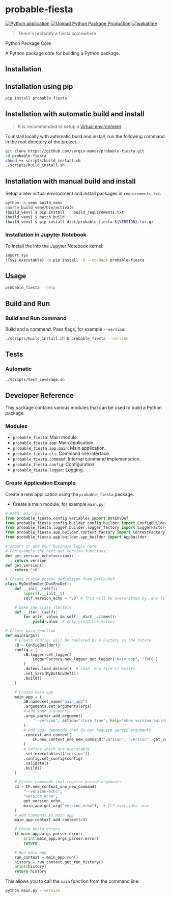 # probable-fiesta

[![Python application](https://github.com/sergio-munoz/probable-fiesta/actions/workflows/python_app.yml/badge.svg)](https://github.com/sergio-munoz/probable-fiesta/actions/workflows/python_app.yml) [![Upload Python Package Production](https://github.com/sergio-munoz/probable-fiesta/actions/workflows/python_publish.yml/badge.svg)](https://github.com/sergio-munoz/probable-fiesta/actions/workflows/python_publish.yml) [![wakatime](https://wakatime.com/badge/user/1e0e8b49-a94f-431f-8ca2-93081dfb4c8b/project/0dca8cc1-046e-4345-a174-50d11cad482b.svg)](https://wakatime.com/badge/user/1e0e8b49-a94f-431f-8ca2-93081dfb4c8b/project/0dca8cc1-046e-4345-a174-50d11cad482b)

> There's probably a fiesta somewhere.

Python Package Core 

A Python package core for building a Python package.

## Installation

## Installation using pip


```bash
pip install probable-fiesta
```

## Installation with automatic build and install


> It is recommended to setup a [virtual environment](https://docs.python.org/3/library/venv.html).

To install locally with automatic build and install, run the following command in the root directory of the project.

```bash
git clone https://github.com/sergio-munoz/probable-fiesta.git
cd probable-fiesta
chmod +x scripts/build_install.sh
./scripts/build_install.sh
```

## Installation with manual build and install

Setup a new virtual environment and install packages in `requirements.txt`.

```bash
python -m venv build_venv
source build_venv/bin/activate
(build_venv) $ pip install -r build_requirements.txt
(build_venv) $ hatch build
(build_venv) $ pip install dist/probable_fiesta-${VERSION}.tar.gz
```

### Installation in Jupyter Notebook

To install the into the Jupyter Notebook kernel:

```bash
import sys
!{sys.executable} -m pip install -U --no-deps probable-fiesta
```

## Usage

```bash
probable_fiesta --help
```

## Build and Run

### Build and Run command

Build and a command. Pass flags, for example `--version`:

```bash
./scripts/build_install.sh & probable_fiesta --version
```

## Tests

### Automatic

```bash
./scripts/test_coverage.sh
```

## Developer Reference

This package contains various modules that can be used to build a Python package.

### Modules

- `probable_fiesta`: Main module.
- `probable_fiesta.app`: Main application.
- `probable_fiesta.app.main`: Main application.
- `probable_fiesta.cli`: Command line interface.
- `probable_fiesta.command`: Internal command implementation.
- `probable_fiesta.config`: Configuration.
- `probable_fiesta.logger`: Logging.

### Create Application Example

Create a new application using the `probable_fiesta` package.

- Create a main module, for example `main.py`:

```python
# Path: main.py
from probable_fiesta.config.variables import DotEnvDef
from probable_fiesta.config.builder.config_builder import ConfigBuilder
from probable_fiesta.logger.builder.logger_factory import LoggerFactory
from probable_fiesta.app.builder.context_factory import ContextFactory as CF
from probable_fiesta.app.builder.app_builder import AppBuilder

# Import or add your business logic here
# For example the next get version functions:
def get_version_echo(version):
    return version
def get_version():
    return "v0"

# Create custom dotenv definition from DotEnvDef
class MyDotEnvDef(DotEnvDef):
    def __init__(self):
        super().__init__()
        self.version_echo = "v0" # This will be overwritten by .env file

    # make the class iterable
    def __iter__(self):
        for attr, value in self.__dict__.items():
            yield value  # only yield the values

# Create main function
def main(args):
    # Create config, will be replaced by a Factory in the future
    cB = ConfigBuilder()
    config = (
        cB.logger.set_logger(
            LoggerFactory.new_logger_get_logger("main_app", "INFO")
        )
        .dotenv.load_dotenv()  # Load .env file if exists
        .set_vars(MyDotEnvDef())
        .build()
    )

    # Create main app
    main_app = (
        aB.name.set_name("main_app")
        .arguments.set_arguments(args)
        # Add your arguments
        .args_parser.add_argument(
            "--version", action="store_true", help="show version builder"
        )
        # Add your commands that do not require parsed arguments
        .context.add_context(
            CF.new_context_one_new_command("version", "version", get_version, None)
        )
        # Define which are executable
        .set_executables(["version"])
        .config.set_config(config)
        .validate()
        .build()
    )

    # Create commands that require parsed arguments
    c3 = CF.new_context_one_new_command(
        "--version-echo",
        "version_echo",
        get_version_echo,
        main_app.get_arg("version_echo"),  # CLI overrides .env
    )
    # Add commands to main app
    main_app.context.add_context(c3)

    # Check build errors
    if main_app.args_parser.error:
        print(main_app.args_parser.error)
        return

    # Run main app
    run_context = main_app.run()
    history = run_context.get_run_history()
    print(history)
    return history
```

This allows you to call the `main` function from the command line:

```bash
python main.py --version
```
